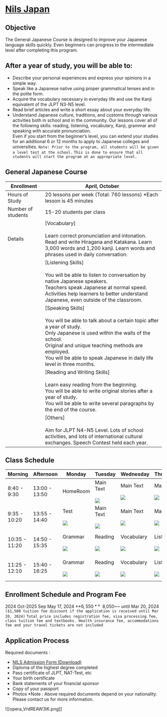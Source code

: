 # [Nils Japan](https://www.nilsjapan.com/programs/intensive12-b/)
## Objective
The General Japanese Course is designed to improve your Japanese language skills quickly. Even beginners can progress to the intermediate level after completing this program.

## After a year of study, you will be able to:

- Describe your personal experiences and express your opinions in a simple way.
- Speak like a Japanese native using proper grammatical tenses and in the polite form.
- Acquire the vocabulary necessary in everyday life and use the Kanji equivalent of the JLPT N3-N5 level.
- Read brief articles and write a short essay about your everyday life.
- Understand Japanese culture, traditions, and customs through various activities both in school and in the community.
Our lessons cover all of the following skills: reading, listening, vocabulary, Kanji, grammar and speaking with accurate pronunciation.  
Even if you start from the beginner’s level, you can extend your studies for an additional 6 or 12 months to apply to Japanese colleges and universities.
`Note: Prior to the program, all students will be given a level test at the school.`
`This is done to ensure that all students will start the program at an appropriate level.`

## General Japanese Course
| Enrollment | April, October |
| ---- | ---- |
| Hours of Study | 20 lessons per week (Total: 760 lessons) *Each lesson is 45 minutes |
| Number of students | 15-20 students per class |
| Details | [Vocabulary]<br><br>Learn correct pronunciation and intonation.  <br>Read and write Hiragana and Katakana. Learn 3,000 words and 1,200 kanji. Learn words and phrases used in daily conversation. |
|  | [Listening Skills]<br><br>You will be able to listen to conversation by native Japanese speakers.  <br>Teachers speak Japanese at normal speed.  <br>Activities help learners to better understand Japanese, even outside of the classroom. |
|  | [Speaking Skills]<br><br>You will be able to talk about a certain topic after a year of study.  <br>Only Japanese is used within the walls of the school.  <br>Original and unique teaching methods are employed.  <br>You will be able to speak Japanese in daily life level in three months. |
|  | [Reading and Writing Skills]<br><br>Learn easy reading from the beginning.  <br>You will be able to write original stories after a year of study.  <br>You will be able to write several paragraphs by the end of the course. |
|  | [Others]<br><br>Aim for JLPT N4-N5 Level. Lots of school activities, and lots of international cultural exchanges. Speech Contest held each year. |

## Class Schedule
| Morning | Afternoon | Monday | Tuesday | Wednesday | Thursday | Friday |
| ---- | ---- | ---- | ---- | ---- | ---- | ---- |
| 8:40 - 9:30 | 13:00 - 13:50 | HomeRoom | Main Text<br><br>![](https://www.nilsjapan.com/programs/img/icon_maintext.jpg) | Main Text<br><br>![](https://www.nilsjapan.com/programs/img/icon_maintext.jpg) | Main Text<br><br>![](https://www.nilsjapan.com/programs/img/icon_maintext.jpg) | Main Text<br><br>![](https://www.nilsjapan.com/programs/img/icon_maintext.jpg) |
| 9:35 - 10:20 | 13:55 - 14:40 | Test<br><br>![](https://www.nilsjapan.com/programs/img/icon_test.jpg) | Main Text<br><br>![](https://www.nilsjapan.com/programs/img/icon_maintext.jpg) | Main Text<br><br>![](https://www.nilsjapan.com/programs/img/icon_maintext.jpg) | Main Text<br><br>![](https://www.nilsjapan.com/programs/img/icon_maintext.jpg) | Main Text<br><br>![](https://www.nilsjapan.com/programs/img/icon_maintext.jpg) |
| 10:35 - 11:20 | 14:50 - 15:35 | Grammar<br><br>![](https://www.nilsjapan.com/programs/img/icon_grammar.jpg) | Reading<br><br>![](https://www.nilsjapan.com/programs/img/icon_reading.jpg) | Vocabulary<br><br>![](https://www.nilsjapan.com/programs/img/icon_vocabulary.jpg) | Listening<br><br>![](https://www.nilsjapan.com/programs/img/icon_listening.jpg) | Current Topics<br><br>![](https://www.nilsjapan.com/programs/img/icon_current.jpg) |
| 11:25 - 12:10 | 15:40 - 16:25 | Grammar<br><br>![](https://www.nilsjapan.com/programs/img/icon_grammar.jpg) | Reading<br><br>![](https://www.nilsjapan.com/programs/img/icon_reading.jpg) | Vocabulary<br><br>![](https://www.nilsjapan.com/programs/img/icon_vocabulary.jpg) | Listening<br><br>![](https://www.nilsjapan.com/programs/img/icon_listening.jpg) | Current Topics<br><br>![](https://www.nilsjapan.com/programs/img/icon_current.jpg) |
## Enrollment Schedule and Program Fee

2024 Oct-2025 Sep
May 17, 2024
**$6,550** ~~$8,050~~ until Mar 20, 2024
`($1,500 tuition fee discount if the application is received until Mar 20, 2024)`
`Total price includes registration fee, visa processing fee, class tuition fee and textbooks. Health insurance fee, accommodations fee and your travel tickets are not included `

## Application Process
Required documents :

- [NILS Admission Form (Download)](https://www.nilsjapan.com/applying/application-form-2019.pdf)
- Diploma of the highest degree completed
- Pass certificate of JLPT, NAT-Test, etc
- Your birth certificate
- Bank statements of your financial sponsor
- Copy of your passport
- Photos
*Note : Above required documents depend on your nationality. Please contact us for more information.


![[opera_VrdREAW3lK.png]]